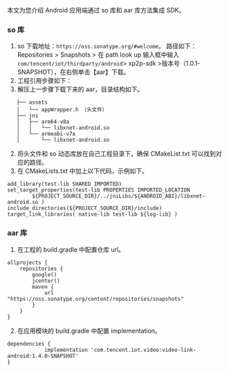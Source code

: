 本文为您介绍 Android 应用端通过 so 库和 aar 库方法集成 SDK。 

### so 库
1. so 下载地址：`https://oss.sonatype.org/#welcome`。
    路径如下：Repositories > Snapshots > 在 path look up 输入框中输入 `com/tencent/iot/thirdparty/android`> xp2p-sdk >版本号（1.0.1-SNAPSHOT），在右侧单击【aar】下载。
2. 工程引用步骤如下：
 1. 解压上一步骤下载下来的 aar，目录结构如下。
 ```
	├── assets
	│   └── appWrapper.h （头文件）
	├── jni
	│   ├── arm64-v8a
	│   │   └── libxnet-android.so
	│   └── armeabi-v7a
	│       └── libxnet-android.so
```
 2. 将头文件和 so 动态库放在自己工程目录下，确保 CMakeList.txt 可以找到对应的路径。
 3. 在 CMakeLists.txt 中加上以下代码，示例如下。
```
add_library(test-lib SHARED IMPORTED)
set_target_properties(test-lib PROPERTIES IMPORTED_LOCATION
        ${PROJECT_SOURCE_DIR}/../jniLibs/${ANDROID_ABI}/libxnet-android.so )
include_directories(${PROJECT_SOURCE_DIR}/include)
target_link_libraries( native-lib test-lib ${log-lib} )
```

### aar 库

1. 在工程的 build.gradle 中配置仓库 url。
```
allprojects {
    repositories {
        google()
        jcenter()
        maven {
            url "https://oss.sonatype.org/content/repositories/snapshots"
        }
    }
}
```
2. 在应用模块的 build.gradle 中配置 implementation。
```
dependencies {
			implementation 'com.tencent.iot.video:video-link-android:1.4.0-SNAPSHOT'
}
```






